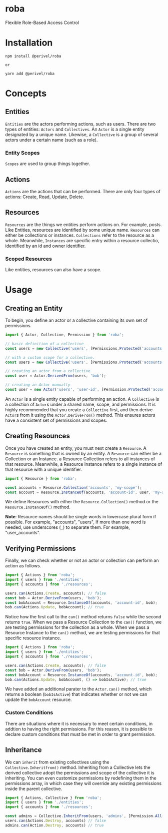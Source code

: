 # roba
Flexible Role-Based Access Control

# Installation
```
npm install @perivel/roba

or

yarn add @perivel/roba
```

# Concepts
## Entities
`Entities` are the actors performing actions, such as users. There are two types of entities: `Actors` and `Collectives`. An `Actor` is a single entity designated by a unique name. Likewise, a `Collective` is a group of several actors under a certain name (such as a role).

### Entity Scopes
`Scopes` are used to group things together.

## Actions
`Actions` are the actions that can be performed. There are only four types of actions: Create, Read, Update, Delete.

## Resources
`Resources` are the things we entities perform actions on. For example, posts. Like Entities, resources are identified by some unique name. `Resources` can either be collections or instances. `Collections` refer to the resource as a whole. Meanwhile, `Instances` are specific entry within a resource collectio, identified by an id and owner identifier.

### Scoped Resources
Like entities, resources can also have a scope.


# Usage

## Creating an Entity
To begin, you define an actor or a collective containing its own set of permissions.

```ts
import { Actor, Collective, Permission } from 'roba';

// basic definition of a collective
const users = new Collective('users', [Permissions.Protected('accounts'), ...]);

// with a custom scope for a collective.
const users = new Collective('users', [Permissions.Protected('accounts'), ...], 'my-scope');

// creating an actor from a collective.
const user = Actor.DerivedFrom(users, 'bob');

// creating an Actor manually
const user = new Actor('users', 'user-id', [Permission.Protected('accounts'), ...], 'my-scope');
```
An `Actor` is a single entity capable of performing an action. A `Collective` is a collection of `Actor`s under a shared name, scope, and permissions. It is highly recommended that you create a `Collective` first, and then derive `Actor`s from it using the `Actor.DeriveFrom()` method. This ensures actors have a consistent set of permissions and scopes.

## Creating Resounces
Once you have created an entity, you must next create a `Resource`. A `Resource` is something that is owned by an entity. A `Resource` can either be a Collection or an Instance. a Resource Collection refers to all instances of that resource. Meanwhile, a Resource Instance refers to a single instance of that resource with a unique identifier.
```ts
import { Resource } from 'roba';

const accounts = Resource.Collection('accounts', 'my-scope');
const account = Resource.InstanceOf(accounts, 'account-id', user, 'my-scope');
```
We define Resources with either the `Resource.Collection()` method or the `Resource.InstanceOf()` method.

**Note**: Resource names should be single words in lowercase plural form if possible. For example, "accounts", "users", If more than one word is needed, use underscores (`_`) to separate them. For example, "user_accounts".

## Verifying Permissions
Finally, we can check whether or not an actor or collection can perform an action as follows.
```ts
import { Actions } from 'roba';
import { users } from './entities';
import { accounts } from './resources';

users.can(Actions.Create, accounts); // false
const bob = Actor.DeriveFrom(users, 'bob');
const bobAccount = Resource.InstanceOf(accounts, 'account-id', bob);
bob.can(Actions.Update, bobAccount); // true
```
Notice how the first call to the `can()` method returns `false` while the second returns `true`. When we pass a Resource Collection to the `can()` function, we are testing permissions for the collection as a whole. When we pass a Resource Instance to the `can()` method, we are testing permissions for that specific resource instance.
```ts
import { Actions } from 'roba';
import { users } from './entities';
import { accounts } from './resources';

users.can(Actions.Create, accounts); // false
const bob = Actor.DeriveFrom(users, 'bob');
const bobAccount = Resource.InstanceOf(accounts, 'account-id', bob);
bob.can(Actions.Update, bobAccount, () => bobIsActive); // true
```
We have added an additional parater to the `Actor.can()` method, which returns a boolean (`bobIsActive`) that indicates whether or not we can update the `bobAccount` resource.

### Custom Conditions
There are situations where it is necessary to meet certain conditions, in addtion to having the right permissions. For this reason, it is possible to declare custom conditions that must be met in order to grant permission.



## Inheritance
We can `inherit` from existing collectives using the `Collective.Inheritfrom()` method. Inheriting from a Collective lets the derived collective adopt the permissions and scope of the collective it is inheriting. You can even customize permissions by redefining them in the permissions array, in which case they will override any existing permissions inside the parent collective.

```ts
import { Actions, Collective } from 'roba';
import { users } from './entities';
import { accounts } from './resources';

const admins = Collective.InheritFrom(users, 'admins', [Permission.All('accounts')]);
users.can(Actions.Destroy, accounts) // false
admins.can(Action.Destroy, accounts) // true
```
